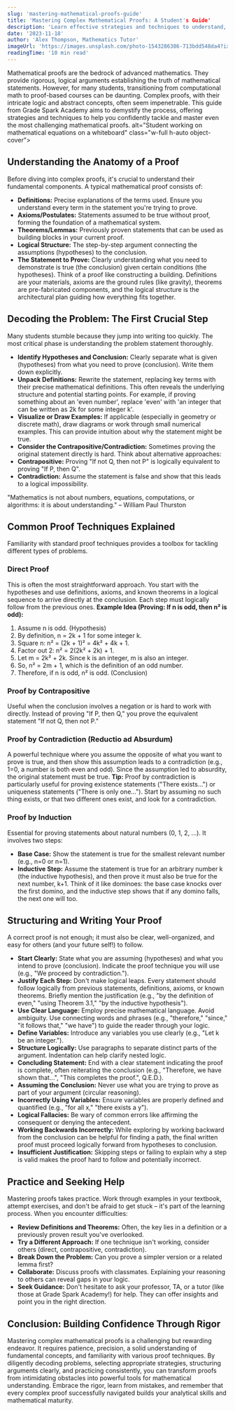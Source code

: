 ```yaml
---
slug: 'mastering-mathematical-proofs-guide'
title: 'Mastering Complex Mathematical Proofs: A Student's Guide'
description: 'Learn effective strategies and techniques to understand, structure, and write complex mathematical proofs with Grade Spark Academy's student guide.'
date: '2023-11-18'
author: 'Alex Thompson, Mathematics Tutor'
imageUrl: 'https://images.unsplash.com/photo-1543286386-713bdd548da4?ixlib=rb-4.0.3&ixid=MnwxMjA3fDB8MHxwaG90by1wYWdlfHx8fGVufDB8fHx8&auto=format&fit=crop&w=1200&q=80'
readingTime: '10 min read'
---
```

Mathematical proofs are the bedrock of advanced mathematics. They provide rigorous, logical arguments establishing the truth of mathematical statements. However, for many students, transitioning from computational math to proof-based courses can be daunting. Complex proofs, with their intricate logic and abstract concepts, often seem impenetrable. This guide from Grade Spark Academy aims to demystify the process, offering strategies and techniques to help you confidently tackle and master even the most challenging mathematical proofs.
alt="Student working on mathematical equations on a whiteboard" class="w-full h-auto object-cover">

## Understanding the Anatomy of a Proof
Before diving into complex proofs, it's crucial to understand their fundamental components. A typical mathematical proof consists of:
* **Definitions:** Precise explanations of the terms used. Ensure you understand every term in the statement you're trying to prove.
* **Axioms/Postulates:** Statements assumed to be true without proof, forming the foundation of a mathematical system.
* **Theorems/Lemmas:** Previously proven statements that can be used as building blocks in your current proof.
* **Logical Structure:** The step-by-step argument connecting the assumptions (hypotheses) to the conclusion.
* **The Statement to Prove:** Clearly understanding what you need to demonstrate is true (the conclusion) given certain conditions (the hypotheses).
Think of a proof like constructing a building. Definitions are your materials, axioms are the ground rules (like gravity), theorems are pre-fabricated components, and the logical structure is the architectural plan guiding how everything fits together.

## Decoding the Problem: The First Crucial Step
Many students stumble because they jump into writing too quickly. The most critical phase is understanding the problem statement thoroughly.
* **Identify Hypotheses and Conclusion:** Clearly separate what is given (hypotheses) from what you need to prove (conclusion). Write them down explicitly.
* **Unpack Definitions:** Rewrite the statement, replacing key terms with their precise mathematical definitions. This often reveals the underlying structure and potential starting points. For example, if proving something about an 'even number', replace 'even' with 'an integer that can be written as 2k for some integer k'.
* **Visualize or Draw Examples:** If applicable (especially in geometry or discrete math), draw diagrams or work through small numerical examples. This can provide intuition about why the statement might be true.
* **Consider the Contrapositive/Contradiction:** Sometimes proving the original statement directly is hard. Think about alternative approaches:
* **Contrapositive:** Proving "If not Q, then not P" is logically equivalent to proving "If P, then Q".
* **Contradiction:** Assume the statement is false and show that this leads to a logical impossibility.

> 
"Mathematics is not about numbers, equations, computations, or algorithms: it is about understanding." – William Paul Thurston

## Common Proof Techniques Explained
Familiarity with standard proof techniques provides a toolbox for tackling different types of problems.

### Direct Proof
This is often the most straightforward approach. You start with the hypotheses and use definitions, axioms, and known theorems in a logical sequence to arrive directly at the conclusion. Each step must logically follow from the previous ones.
**Example Idea (Proving: If n is odd, then n² is odd):**
1. Assume n is odd. (Hypothesis)
2. By definition, n = 2k + 1 for some integer k.
3. Square n: n² = (2k + 1)² = 4k² + 4k + 1.
4. Factor out 2: n² = 2(2k² + 2k) + 1.
5. Let m = 2k² + 2k. Since k is an integer, m is also an integer.
6. So, n² = 2m + 1, which is the definition of an odd number.
7. Therefore, if n is odd, n² is odd. (Conclusion)

### Proof by Contrapositive
Useful when the conclusion involves a negation or is hard to work with directly. Instead of proving "If P, then Q," you prove the equivalent statement "If not Q, then not P."

### Proof by Contradiction (Reductio ad Absurdum)
A powerful technique where you assume the opposite of what you want to prove is true, and then show this assumption leads to a contradiction (e.g., 1=0, a number is both even and odd). Since the assumption led to absurdity, the original statement must be true.
**Tip:** Proof by contradiction is particularly useful for proving existence statements ("There exists...") or uniqueness statements ("There is only one..."). Start by assuming no such thing exists, or that two different ones exist, and look for a contradiction.

### Proof by Induction
Essential for proving statements about natural numbers (0, 1, 2, ...). It involves two steps:
* **Base Case:** Show the statement is true for the smallest relevant number (e.g., n=0 or n=1).
* **Inductive Step:** Assume the statement is true for an arbitrary number k (the inductive hypothesis), and then prove it must also be true for the next number, k+1.
Think of it like dominoes: the base case knocks over the first domino, and the inductive step shows that if any domino falls, the next one will too.

## Structuring and Writing Your Proof
A correct proof is not enough; it must also be clear, well-organized, and easy for others (and your future self!) to follow.
* **Start Clearly:** State what you are assuming (hypotheses) and what you intend to prove (conclusion). Indicate the proof technique you will use (e.g., "We proceed by contradiction.").
* **Justify Each Step:** Don't make logical leaps. Every statement should follow logically from previous statements, definitions, axioms, or known theorems. Briefly mention the justification (e.g., "by the definition of even," "using Theorem 3.1," "by the inductive hypothesis").
* **Use Clear Language:** Employ precise mathematical language. Avoid ambiguity. Use connecting words and phrases (e.g., "therefore," "since," "it follows that," "we have") to guide the reader through your logic.
* **Define Variables:** Introduce any variables you use clearly (e.g., "Let k be an integer.").
* **Structure Logically:** Use paragraphs to separate distinct parts of the argument. Indentation can help clarify nested logic.
* **Concluding Statement:** End with a clear statement indicating the proof is complete, often reiterating the conclusion (e.g., "Therefore, we have shown that...", "This completes the proof.", Q.E.D.).
* **Assuming the Conclusion:** Never use what you are trying to prove as part of your argument (circular reasoning).
* **Incorrectly Using Variables:** Ensure variables are properly defined and quantified (e.g., "for all x," "there exists a y").
* **Logical Fallacies:** Be wary of common errors like affirming the consequent or denying the antecedent.
* **Working Backwards Incorrectly:** While exploring by working backward from the conclusion can be helpful for finding a path, the final written proof must proceed logically forward from hypotheses to conclusion.
* **Insufficient Justification:** Skipping steps or failing to explain why a step is valid makes the proof hard to follow and potentially incorrect.

## Practice and Seeking Help
Mastering proofs takes practice. Work through examples in your textbook, attempt exercises, and don't be afraid to get stuck – it's part of the learning process. When you encounter difficulties:
* **Review Definitions and Theorems:** Often, the key lies in a definition or a previously proven result you've overlooked.
* **Try a Different Approach:** If one technique isn't working, consider others (direct, contrapositive, contradiction).
* **Break Down the Problem:** Can you prove a simpler version or a related lemma first?
* **Collaborate:** Discuss proofs with classmates. Explaining your reasoning to others can reveal gaps in your logic.
* **Seek Guidance:** Don't hesitate to ask your professor, TA, or a tutor (like those at Grade Spark Academy!) for help. They can offer insights and point you in the right direction.

## Conclusion: Building Confidence Through Rigor
Mastering complex mathematical proofs is a challenging but rewarding endeavor. It requires patience, precision, a solid understanding of fundamental concepts, and familiarity with various proof techniques. By diligently decoding problems, selecting appropriate strategies, structuring arguments clearly, and practicing consistently, you can transform proofs from intimidating obstacles into powerful tools for mathematical understanding. Embrace the rigor, learn from mistakes, and remember that every complex proof successfully navigated builds your analytical skills and mathematical maturity.
